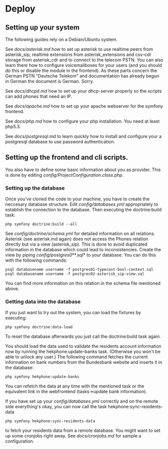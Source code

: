 # Deploy

## Setting up your system
The following guides rely on a Debian/Ubuntu system.

See *docs/asterisk.md* how to set up asterisk to use realtime peers from asterisk_sip,
realtime extensions from asterisk_extensions and csv-cdr storage from
asterisk_cdr and to connect to the telecom PSTN. You can also learn there how
to configure voicemailboxes for your users (and you should do this or disable
the module in the frontend). As these parts concern the German PSTN "Deutsche
Telekom" and documentation has already begun in German the document is German.
Sorry. 

See *docs/dhcpd.md* how to set up your dhcp-server properly so the scripts can 
add phones that need an IP.

See *docs/apache.md* how to set up your apache webserver for the symfony frontend.

See *docs/php.md* how to configure your php installation. You need at least php5.3.

See *docs/postgresql.md* to learn quickly how to install and configure your a
postgresql database to use password authentication.

## Setting up the frontend and cli scripts.

You also have to define some basic information about you as provider. This is 
done by editing *config/ProjectConfiguration.class.php*. 

### Setting up the database

Once you've cloned the code to your machine, you have to create the neccesary
database structure. Edit *config/databases.yml* appropriately to establish the 
connection to the database. Then executing the doctrine:build task:

    php symfony doctrine:build --all

See *config/doctrine/schema.yml* for detailed information on all relations.
Asterisk (see asterisk.md again) does not access the Phones relation directly
but via a view (asterisk_sip). This is done to avoid duplicated information 
in the database which could lead to inconsistencies. Create the view by piping 
*config/postgres0***.sql* to your database. You can do this with the following
commands:

    psql databasename username -f postgres01-typecast-bool-context.sql
    psql databasename username -f postgres02-asterisk_sip-view.sql

You can find more information on this relation in the schema file mentioned 
above.

### Getting data into the database
If you just want to try out the system, you can load the fixtures by executing:

    php symfony doctrine:data-load
    
To reset the database afterwards you just call the doctrine:build task again.
    
You should load the data used to validate the residents account information now 
by running the hekphone:update-banks task. (Otherwise you won't be able to
unlock any user.) The following command fetches the current information on 
bank numbers from the Bundesbank website and inserts it in the database:

    php symfony hekphone:update-banks

You can refetch the data at any time with the mentioned task or the equivalent 
link in the webfrontend (tasks->update bank information).

If you have set up your *config/databases.yml* correctly and on the remote side
everything's okay, you can now call the task hekphone:sync-residents-data
    
    php symfony hekphone:sync-residents-data
    
to fetch your residents data from a remote database. You might want to set up
some cronjobs right away. See *docs/cronjobs.md* for sample a configuration.
 